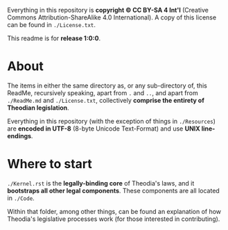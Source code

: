 Everything in this repository is **copyright © CC BY-SA 4 Int'l** (Creative Commons Attribution-ShareAlike 4.0 International).  A copy of this license can be found in `./License.txt`.

This readme is for **release 1:0:0**.

# About

The items in either the same directory as, or any sub-directory of, this ReadMe, recursively speaking, apart from `.` and `..`, and apart from `./ReadMe.md` and `./License.txt`, collectively **comprise the entirety of Theodian legislation**.

Everything in this repository (with the exception of things in `./Resources`) are **encoded in UTF-8** (8-byte Unicode Text-Format) and use **UNIX line-endings**.

# Where to start

`./Kernel.rst` is the **legally-binding core** of Theodia's laws, and it **bootstraps all other legal components**.  These components are all located in `./Code`.

Within that folder, among other things, can be found an explanation of how Theodia's legislative processes work (for those
interested in contributing).
